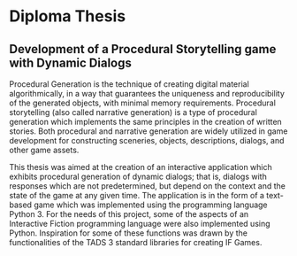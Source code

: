 # Diploma Thesis
## Development of a Procedural Storytelling game with Dynamic Dialogs

Procedural Generation is the technique of creating digital material algorithmically, in a way that guarantees the uniqueness and reproducibility of the generated objects, with minimal memory requirements. Procedural storytelling (also called narrative generation) is a type of procedural generation which implements the same principles in the creation of written stories. Both procedural and narrative generation are widely utilized in game development for constructing sceneries, objects, descriptions, dialogs, and other game assets. 

This thesis was aimed at the creation of an interactive application which exhibits procedural generation of dynamic dialogs; that is, dialogs with responses which are not predetermined, but depend on the context and the state of the game at any given time. The application is in the form of a text-based game which was implemented using the programming language Python 3. For the needs of this project, some of the aspects of an Interactive Fiction programming language were also implemented using Python. Inspiration for some of these functions was drawn by the functionalities of the TADS 3 standard libraries for creating IF Games.
